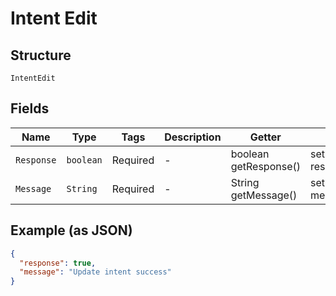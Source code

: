 
# Intent Edit

## Structure

`IntentEdit`

## Fields

| Name | Type | Tags | Description | Getter | Setter |
|  --- | --- | --- | --- | --- | --- |
| `Response` | `boolean` | Required | - | boolean getResponse() | setResponse(boolean response) |
| `Message` | `String` | Required | - | String getMessage() | setMessage(String message) |

## Example (as JSON)

```json
{
  "response": true,
  "message": "Update intent success"
}
```

